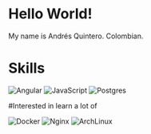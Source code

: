 # Hello World!

My name is Andrés Quintero. Colombian. 

# Skills

![Angular](https://img.shields.io/badge/Angular-101010?style=for-the-badge&logo=angular&logoColor=white&labelColor=c3002f)
![JavaScript](https://img.shields.io/badge/Javascript-101010?style=for-the-badge&logo=javascript&logoColor=black&labelColor=efd81d)
![Postgres](https://img.shields.io/badge/Postgres-101010?style=for-the-badge&logo=postgresql&logoColor=white&labelColor=101010)

#Interested in learn a lot of 

![Docker](https://img.shields.io/badge/Docker-101010?style=for-the-badge&logo=docker&logoColor=white&labelColor=2391e6)
![Nginx](https://img.shields.io/badge/Nginx-101010?style=for-the-badge&logo=nginx&logoColor=white&labelColor=009900)
![ArchLinux](https://img.shields.io/badge/Archlinux-101010?style=for-the-badge&logo=arch-linux&logoColor=white&labelColor=1793D1)
